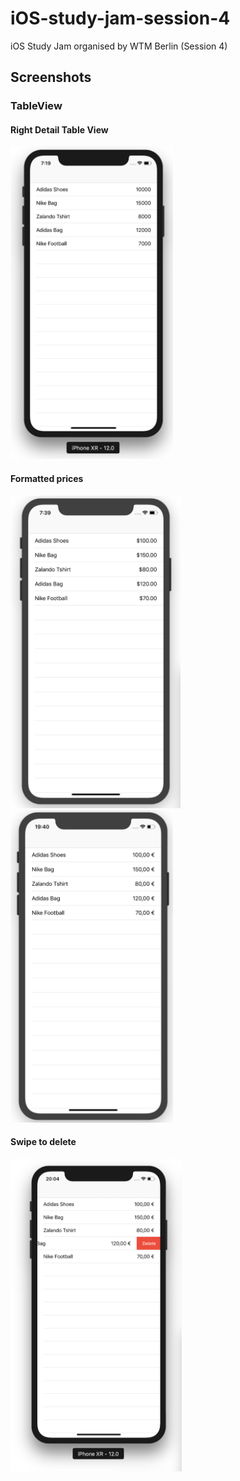 # iOS-study-jam-session-4
iOS Study Jam organised by WTM Berlin (Session 4)

## Screenshots

### TableView

#### Right Detail Table View
<img src="https://github.com/rohan20/iOS-study-jam-session-4/blob/master/basic_table_view.png" height="500">

#### Formatted prices

<img src="https://github.com/rohan20/iOS-study-jam-session-4/blob/master/formatted_currency_dollar.png" height="500"> <img src="https://github.com/rohan20/iOS-study-jam-session-4/blob/master/formatted_currency_euro.png" height="500">

#### Swipe to delete

<img src="https://github.com/rohan20/iOS-study-jam-session-4/blob/master/delete_item_from_list.png" height="500">
